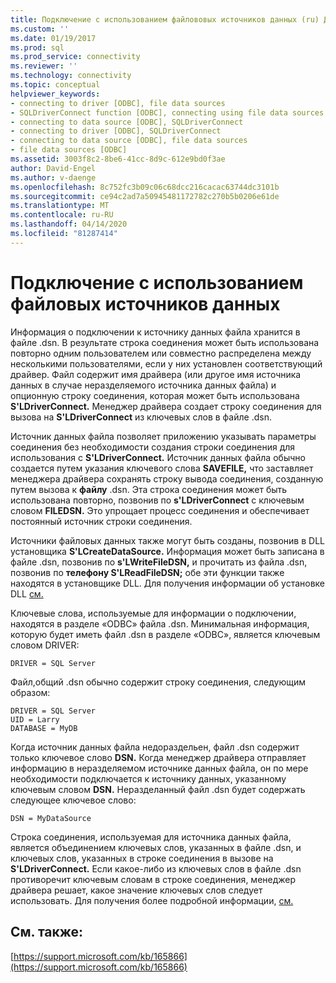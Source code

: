 ```yaml
---
title: Подключение с использованием файлововых источников данных (ru) Документы Майкрософт
ms.custom: ''
ms.date: 01/19/2017
ms.prod: sql
ms.prod_service: connectivity
ms.reviewer: ''
ms.technology: connectivity
ms.topic: conceptual
helpviewer_keywords:
- connecting to driver [ODBC], file data sources
- SQLDriverConnect function [ODBC], connecting using file data sources
- connecting to data source [ODBC], SQLDriverConnect
- connecting to driver [ODBC], SQLDriverConnect
- connecting to data source [ODBC], file data sources
- file data sources [ODBC]
ms.assetid: 3003f8c2-8be6-41cc-8d9c-612e9bd0f3ae
author: David-Engel
ms.author: v-daenge
ms.openlocfilehash: 8c752fc3b09c06c68dcc216cacac63744dc3101b
ms.sourcegitcommit: ce94c2ad7a50945481172782c270b5b0206e61de
ms.translationtype: MT
ms.contentlocale: ru-RU
ms.lasthandoff: 04/14/2020
ms.locfileid: "81287414"
---
```

# <a name="connecting-using-file-data-sources"></a>Подключение с использованием файловых источников данных
Информация о подключении к источнику данных файла хранится в файле .dsn. В результате строка соединения может быть использована повторно одним пользователем или совместно распределена между несколькими пользователями, если у них установлен соответствующий драйвер. Файл содержит имя драйвера (или другое имя источника данных в случае неразделяемого источника данных файла) и опционную строку соединения, которая может быть использована **S'LDriverConnect.** Менеджер драйвера создает строку соединения для вызова на **S'LDriverConnect** из ключевых слов в файле .dsn.  
  
 Источник данных файла позволяет приложению указывать параметры соединения без необходимости создания строки соединения для использования с **S'LDriverConnect.** Источник данных файла обычно создается путем указания ключевого слова **SAVEFILE,** что заставляет менеджера драйвера сохранять строку вывода соединения, созданную путем вызова к **файлу** .dsn. Эта строка соединения может быть использована повторно, позвонив по **s'LDriverConnect** с ключевым словом **FILEDSN.** Это упрощает процесс соединения и обеспечивает постоянный источник строки соединения.  
  
 Источники файловых данных также могут быть созданы, позвонив в DLL установщика **S'LCreateDataSource.** Информация может быть записана в файле .dsn, позвонив по **s'LWriteFileDSN,** и прочитать из файла .dsn, позвонив по **телефону S'LReadFileDSN;** обе эти функции также находятся в установщике DLL. Для получения информации об установке DLL [см.](../../../odbc/reference/install/configuring-data-sources.md)  
  
 Ключевые слова, используемые для информации о подключении, находятся в разделе «ODBC» файла .dsn. Минимальная информация, которую будет иметь файл .dsn в разделе «ODBC», является ключевым словом DRIVER:  
  
```  
DRIVER = SQL Server  
```  
  
 Файл,общий .dsn обычно содержит строку соединения, следующим образом:  
  
```  
DRIVER = SQL Server  
UID = Larry  
DATABASE = MyDB  
```  
  
 Когда источник данных файла недораздельен, файл .dsn содержит только ключевое слово **DSN.** Когда менеджер драйвера отправляет информацию в неразделяемом источнике данных файла, он по мере необходимости подключается к источнику данных, указанному ключевым словом **DSN.** Неразделанный файл .dsn будет содержать следующее ключевое слово:  
  
```  
DSN = MyDataSource  
```  
  
 Строка соединения, используемая для источника данных файла, является объединением ключевых слов, указанных в файле .dsn, и ключевых слов, указанных в строке соединения в вызове на **S'LDriverConnect.** Если какое-либо из ключевых слов в файле .dsn противоречит ключевым словам в строке соединения, менеджер драйвера решает, какое значение ключевых слов следует использовать. Для получения более подробной информации, [см.](../../../odbc/reference/syntax/sqldriverconnect-function.md)  
  
## <a name="see-also"></a>См. также:  
 [https://support.microsoft.com/kb/165866](https://support.microsoft.com/kb/165866)
